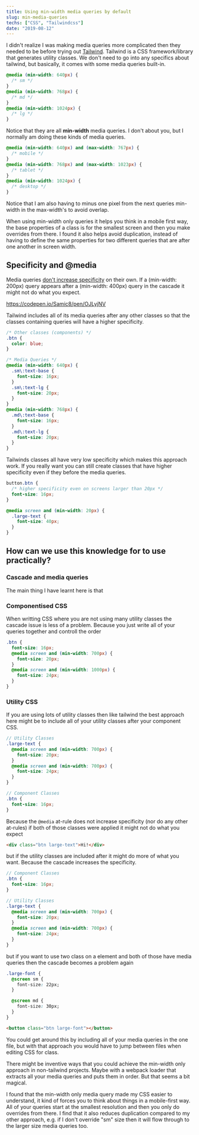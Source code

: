 ```yaml
---
title: Using min-width media queries by default
slug: min-media-queries
techs: ["CSS", "Tailwindcss"]
date: "2019-08-12"
---
```


I didn't realize I was making media queries more complicated then they needed to be before trying out [Tailwind](https://tailwindcss.com/). Tailwind is a CSS framework/library that generates utility classes. We don't need to go into any specifics about tailwind, but basically, it comes with some media queries built-in.

<!-- TODO prevent formating? -->

```css
@media (min-width: 640px) {
  /* sm */
}
@media (min-width: 768px) {
  /* md */
}
@media (min-width: 1024px) {
  /* lg */
}
```

Notice that they are all **min-width** media queries. I don't about you, but I normally am doing these kinds of media queries.

```css
@media (min-width: 640px) and (max-width: 767px) {
  /* mobile */
}
@media (min-width: 768px) and (max-width: 1023px) {
  /* tablet */
}
@media (min-width: 1024px) {
  /* desktop */
}
```

Notice that I am also having to minus one pixel from the next queries min-width in the max-width's to avoid overlap.

When using min-width only queries it helps you think in a mobile first way, the base properties of a class is for the smallest screen and then you make overrides from there. I found it also helps avoid duplication, instead of having to define the same properties for two different queries that are after one another in screen width.

## Specificity and @media

Media queries [don't increase specificity](https://css-tricks.com/how-much-specificity-do-rules-have-like-keyframes-and-media/) on their own. If a (min-width: 200px) query appears after a (min-width: 400px) query in the cascade it might not do what you expect.

https://codepen.io/Samic8/pen/OJLyjNV

Tailwind includes all of its media queries after any other classes so that the classes containing queries will have a higher specificity.

```css
/* Other classes (components) */
.btn {
  color: blue;
}

/* Media Queries */
@media (min-width: 640px) {
  .sm\:text-base {
    font-size: 16px;
  }
  .sm\:text-lg {
    font-size: 20px;
  }
}
@media (min-width: 768px) {
  .md\:text-base {
    font-size: 16px;
  }
  .md\:text-lg {
    font-size: 20px;
  }
}
```

Tailwinds classes all have very low specificity which makes this approach work. If you really want you can still create classes that have higher specificity even if they before the media queries.

```css
button.btn {
  /* higher specificity even on screens larger than 20px */
  font-size: 16px;
}

@media screen and (min-width: 20px) {
  .large-text {
    font-size: 40px;
  }
}
```

## How can we use this knowledge for to use practically?

### Cascade and media queries

The main thing I have learnt here is that

### Componentised CSS

When writting CSS where you are not using many utility classes the cascade issue is less of a problem. Because you just write all of your queries together and controll the order

```scss
.btn {
  font-size: 16px;
  @media screen and (min-width: 700px) {
    font-size: 20px;
  }
  @media screen and (min-width: 1000px) {
    font-size: 24px;
  }
}
```

### Utility CSS

<!-- TODO: Link this to CSS-group about our utility classes -->

If you are using lots of utility classes then like tailwind the best approach here might be to include all of your utility classes after your component CSS.

```scss
// Utility Classes
.large-text {
  @media screen and (min-width: 700px) {
    font-size: 20px;
  }
  @media screen and (min-width: 700px) {
    font-size: 24px;
  }
}

// Component Classes
.btn {
  font-size: 16px;
}
```

Because the `@media` at-rule does not increase specificity (nor do any other at-rules) if both of those classes were applied it might not do what you expect

<!-- TODO: maybe something more visual then font size -->

```html
<div class="btn large-text">Hi!</div>
```

but if the utility classes are included after it might do more of what you want. Because the cascade increases the specificity.

```scss
// Component Classes
.btn {
  font-size: 16px;
}

// Utility Classes
.large-text {
  @media screen and (min-width: 700px) {
    font-size: 20px;
  }
  @media screen and (min-width: 700px) {
    font-size: 24px;
  }
}
```

but if you want to use two class on a element and both of those have media queries then the cascade becomes a problem again

```css
.large-font {
  @screen sm {
    font-size: 22px;
  }

  @screen md {
    font-size: 30px;
  }
}
```

<!-- TODO: test this out in a codepen -->

```html
<button class="btn large-font"></button>
```

You could get around this by including all of your media queries in the one file, but with that approach you would have to jump between files when editing CSS for class.

<!-- TODO: example? -->

There might be inventive ways that you could achieve the min-width only approach in non-tailwind projects. Maybe with a webpack loader that extracts all your media queries and puts them in order. But that seems a bit magical.

I found that the min-width only media query made my CSS easier to understand, it kind of forces you to think about things in a mobile-first way. All of your queries start at the smallest resolution and then you only do overrides from there. I find that it also reduces duplication compared to my other approach, e.g. if I don't override "sm" size then it will flow through to the larger size media queries too.

<!-- TODO: Does this still apply if you use the @screen approach in tailwind? https://codesandbox.io/s/tailwindcss-template-y6nne -->
